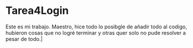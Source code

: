 # Tarea4Login
Este es mi trabajo. Maestro, hice todo lo posibgle de añadir todo al codigo, hubieron cosas que no logré terminar y otras quer solo no pude resolver a pesar de todo.|
